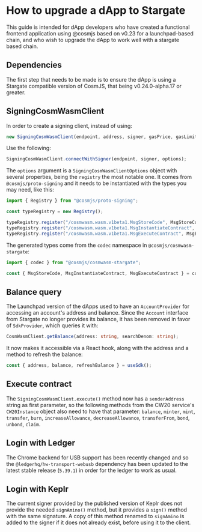 # How to upgrade a dApp to Stargate

This guide is intended for dApp developers who have created a functional frontend application using @cosmjs based on v0.23 for a launchpad-based chain, and who wish to upgrade the dApp to work well with a stargate based chain.

## Dependencies

The first step that needs to be made is to ensure the dApp is using a Stargate compatible version of CosmJS, that being v0.24.0-alpha.17 or greater.

## SigningCosmWasmClient

In order to create a signing client, instead of using:

```typescript
new SigningCosmWasmClient(endpoint, address, signer, gasPrice, gasLimits);
```

Use the following:

```typescript
SigningCosmWasmClient.connectWithSigner(endpoint, signer, options);
```

The `options` argument is a `SigningCosmWasmClientOptions` object with several properties, being the `registry` the most notable one. It comes from `@cosmjs/proto-signing` and it needs to be instantiated with the types you may need, like this:

```typescript
import { Registry } from "@cosmjs/proto-signing";

const typeRegistry = new Registry();

typeRegistry.register("/cosmwasm.wasm.v1beta1.MsgStoreCode", MsgStoreCode);
typeRegistry.register("/cosmwasm.wasm.v1beta1.MsgInstantiateContract", MsgInstantiateContract);
typeRegistry.register("/cosmwasm.wasm.v1beta1.MsgExecuteContract", MsgExecuteContract);
```

The generated types come from the `codec` namespace in `@cosmjs/cosmwasm-stargate`:

```typescript
import { codec } from "@cosmjs/cosmwasm-stargate";

const { MsgStoreCode, MsgInstantiateContract, MsgExecuteContract } = codec.cosmwasm.wasm.v1beta1;
```

## Balance query

The Launchpad version of the dApps used to have an `AccountProvider` for accessing an account's address and balance. Since the `Account` interface from Stargate no longer provides its balance, it has been removed in favor of `SdkProvider`, which queries it with:

```typescript
CosmWasmClient.getBalance(address: string, searchDenom: string);
```

It now makes it accessible via a React hook, along with the address and a method to refresh the balance:

```typescript
const { address, balance, refreshBalance } = useSdk();
```

## Execute contract

The `SigningCosmWasmClient.execute()` method now has a `senderAddress` string as first parameter, so the following methods from the CW20 service's `CW20Instance` object also need to have that parameter: `balance`, `minter`, `mint`, `transfer`, `burn`, `increaseAllowance`, `decreaseAllowance`, `transferFrom`, `bond`, `unbond`, `claim`.

## Login with Ledger

The Chrome backend for USB support has been recently changed and so the `@ledgerhq/hw-transport-webusb` dependency has been updated to the latest stable release (`5.39.1`) in order for the ledger to work as usual.

## Login with Keplr

The current signer provided by the published version of Keplr does not provide the needed `signAmino()` method, but it provides a `sign()` method with the same signature. A copy of this method renamed to `signAmino` is added to the signer if it does not already exist, before using it to the client.
